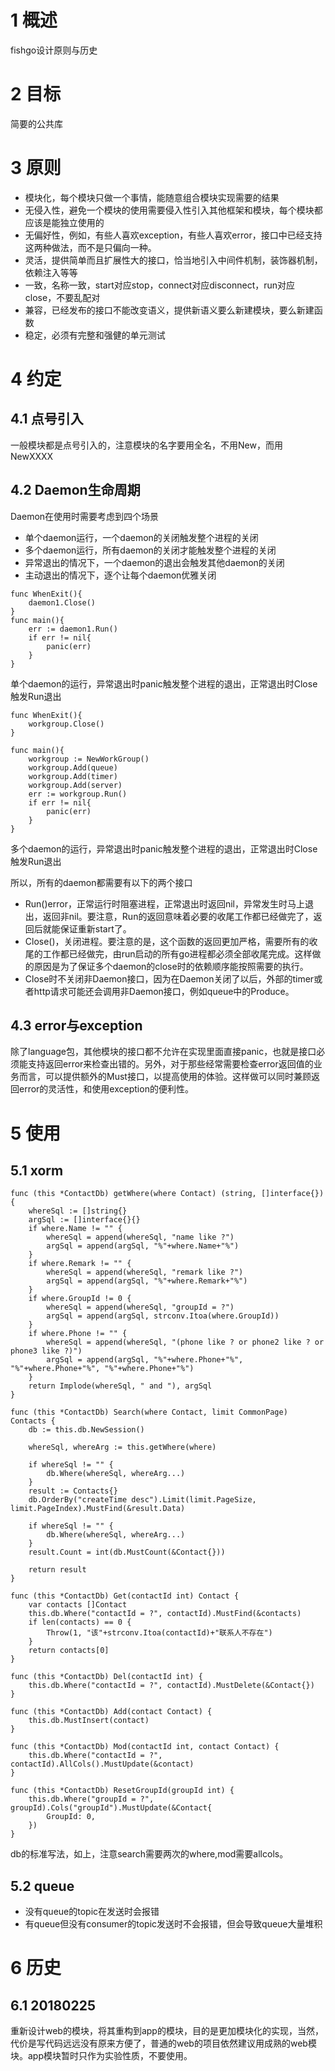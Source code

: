 # 1 概述

fishgo设计原则与历史

# 2 目标

简要的公共库

# 3 原则

* 模块化，每个模块只做一个事情，能随意组合模块实现需要的结果
* 无侵入性，避免一个模块的使用需要侵入性引入其他框架和模块，每个模块都应该是能独立使用的
* 无偏好性，例如，有些人喜欢exception，有些人喜欢error，接口中已经支持这两种做法，而不是只偏向一种。
* 灵活，提供简单而且扩展性大的接口，恰当地引入中间件机制，装饰器机制，依赖注入等等
* 一致，名称一致，start对应stop，connect对应disconnect，run对应close，不要乱配对
* 兼容，已经发布的接口不能改变语义，提供新语义要么新建模块，要么新建函数
* 稳定，必须有完整和强健的单元测试

# 4 约定

## 4.1 点号引入

一般模块都是点号引入的，注意模块的名字要用全名，不用New，而用NewXXXX

## 4.2 Daemon生命周期

Daemon在使用时需要考虑到四个场景

* 单个daemon运行，一个daemon的关闭触发整个进程的关闭
* 多个daemon运行，所有daemon的关闭才能触发整个进程的关闭
* 异常退出的情况下，一个daemon的退出会触发其他daemon的关闭
* 主动退出的情况下，逐个让每个daemon优雅关闭

```
func WhenExit(){
	daemon1.Close()
}
func main(){
	err := daemon1.Run()
	if err != nil{
		panic(err)
	}
}
```

单个daemon的运行，异常退出时panic触发整个进程的退出，正常退出时Close触发Run退出

```
func WhenExit(){
	workgroup.Close()
}

func main(){
	workgroup := NewWorkGroup()
	workgroup.Add(queue)
	workgroup.Add(timer)
	workgroup.Add(server)
	err := workgroup.Run()
	if err != nil{
		panic(err)
	}
}
```

多个daemon的运行，异常退出时panic触发整个进程的退出，正常退出时Close触发Run退出

所以，所有的daemon都需要有以下的两个接口

* Run()error，正常运行时阻塞进程，正常退出时返回nil，异常发生时马上退出，返回非nil。要注意，Run的返回意味着必要的收尾工作都已经做完了，返回后就能保证重新start了。
* Close()，关闭进程。要注意的是，这个函数的返回更加严格，需要所有的收尾的工作都已经做完，由run启动的所有go进程都必须全部收尾完成。这样做的原因是为了保证多个daemon的close时的依赖顺序能按照需要的执行。
* Close时不关闭非Daemon接口，因为在Daemon关闭了以后，外部的timer或者http请求可能还会调用非Daemon接口，例如queue中的Produce。

## 4.3 error与exception

除了language包，其他模块的接口都不允许在实现里面直接panic，也就是接口必须能支持返回error来检查出错的。另外，对于那些经常需要检查error返回值的业务而言，可以提供额外的Must接口，以提高使用的体验。这样做可以同时兼顾返回error的灵活性，和使用exception的便利性。

# 5 使用

## 5.1 xorm

```
func (this *ContactDb) getWhere(where Contact) (string, []interface{}) {
	whereSql := []string{}
	argSql := []interface{}{}
	if where.Name != "" {
		whereSql = append(whereSql, "name like ?")
		argSql = append(argSql, "%"+where.Name+"%")
	}
	if where.Remark != "" {
		whereSql = append(whereSql, "remark like ?")
		argSql = append(argSql, "%"+where.Remark+"%")
	}
	if where.GroupId != 0 {
		whereSql = append(whereSql, "groupId = ?")
		argSql = append(argSql, strconv.Itoa(where.GroupId))
	}
	if where.Phone != "" {
		whereSql = append(whereSql, "(phone like ? or phone2 like ? or phone3 like ?)")
		argSql = append(argSql, "%"+where.Phone+"%", "%"+where.Phone+"%", "%"+where.Phone+"%")
	}
	return Implode(whereSql, " and "), argSql
}

func (this *ContactDb) Search(where Contact, limit CommonPage) Contacts {
	db := this.db.NewSession()

	whereSql, whereArg := this.getWhere(where)

	if whereSql != "" {
		db.Where(whereSql, whereArg...)
	}
	result := Contacts{}
	db.OrderBy("createTime desc").Limit(limit.PageSize, limit.PageIndex).MustFind(&result.Data)

	if whereSql != "" {
		db.Where(whereSql, whereArg...)
	}
	result.Count = int(db.MustCount(&Contact{}))

	return result
}

func (this *ContactDb) Get(contactId int) Contact {
	var contacts []Contact
	this.db.Where("contactId = ?", contactId).MustFind(&contacts)
	if len(contacts) == 0 {
		Throw(1, "该"+strconv.Itoa(contactId)+"联系人不存在")
	}
	return contacts[0]
}

func (this *ContactDb) Del(contactId int) {
	this.db.Where("contactId = ?", contactId).MustDelete(&Contact{})
}

func (this *ContactDb) Add(contact Contact) {
	this.db.MustInsert(contact)
}

func (this *ContactDb) Mod(contactId int, contact Contact) {
	this.db.Where("contactId = ?", contactId).AllCols().MustUpdate(&contact)
}

func (this *ContactDb) ResetGroupId(groupId int) {
	this.db.Where("groupId = ?", groupId).Cols("groupId").MustUpdate(&Contact{
		GroupId: 0,
	})
}
```

db的标准写法，如上，注意search需要两次的where,mod需要allcols。

## 5.2 queue

* 没有queue的topic在发送时会报错
* 有queue但没有consumer的topic发送时不会报错，但会导致queue大量堆积

# 6 历史

## 6.1 20180225

重新设计web的模块，将其重构到app的模块，目的是更加模块化的实现，当然，代价是写代码远远没有原来方便了，普通的web的项目依然建议用成熟的web模块。app模块暂时只作为实验性质，不要使用。

